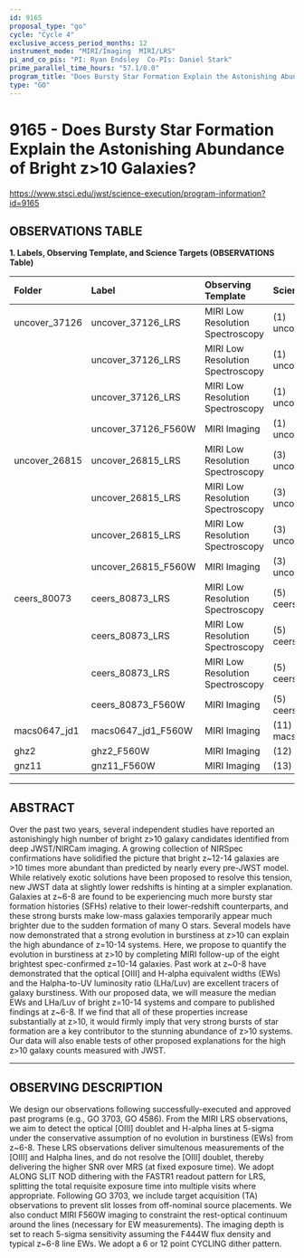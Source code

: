 ```yaml
---
id: 9165
proposal_type: "go"
cycle: "Cycle 4"
exclusive_access_period_months: 12
instrument_mode: "MIRI/Imaging  MIRI/LRS"
pi_and_co_pis: "PI: Ryan Endsley  Co-PIs: Daniel Stark"
prime_parallel_time_hours: "57.1/0.0"
program_title: "Does Bursty Star Formation Explain the Astonishing Abundance of Bright z>10 Galaxies?"
type: "GO"
---
```

# 9165 - Does Bursty Star Formation Explain the Astonishing Abundance of Bright z>10 Galaxies?
https://www.stsci.edu/jwst/science-execution/program-information?id=9165
## OBSERVATIONS TABLE
**1. Labels, Observing Template, and Science Targets (OBSERVATIONS Table)**

| Folder          | Label                     | Observing Template               | Science Target           |
| :-------------- | :------------------------ | :------------------------------- | :----------------------- |
| uncover_37126   | uncover_37126_LRS         | MIRI Low Resolution Spectroscopy | (1) uncover_37126        |
|                 | uncover_37126_LRS         | MIRI Low Resolution Spectroscopy | (1) uncover_37126        |
|                 | uncover_37126_LRS         | MIRI Low Resolution Spectroscopy | (1) uncover_37126        |
|                 | uncover_37126_F560W       | MIRI Imaging                     | (1) uncover_37126        |
| uncover_26815   | uncover_26815_LRS         | MIRI Low Resolution Spectroscopy | (3) uncover_26185        |
|                 | uncover_26815_LRS         | MIRI Low Resolution Spectroscopy | (3) uncover_26185        |
|                 | uncover_26815_LRS         | MIRI Low Resolution Spectroscopy | (3) uncover_26185        |
|                 | uncover_26815_F560W       | MIRI Imaging                     | (3) uncover_26185        |
| ceers_80073     | ceers_80873_LRS           | MIRI Low Resolution Spectroscopy | (5) ceers_80073          |
|                 | ceers_80873_LRS           | MIRI Low Resolution Spectroscopy | (5) ceers_80073          |
|                 | ceers_80873_LRS           | MIRI Low Resolution Spectroscopy | (5) ceers_80073          |
|                 | ceers_80873_F560W         | MIRI Imaging                     | (5) ceers_80073          |
| macs0647_jd1    | macs0647_jd1_F560W        | MIRI Imaging                     | (11) macs0647_jd1        |
| ghz2            | ghz2_F560W                | MIRI Imaging                     | (12) ghz2                |
| gnz11           | gnz11_F560W               | MIRI Imaging                     | (13) gnz11               |

---

## ABSTRACT

Over the past two years, several independent studies have reported an astonishingly high number of bright z>10 galaxy candidates identified from deep JWST/NIRCam imaging. A growing collection of NIRSpec confirmations have solidified the picture that bright z~12-14 galaxies are >10 times more abundant than predicted by nearly every pre-JWST model. While relatively exotic solutions have been proposed to resolve this tension, new JWST data at slightly lower redshifts is hinting at a simpler explanation. Galaxies at z~6-8 are found to be experiencing much more bursty star formation histories (SFHs) relative to their lower-redshift counterparts, and these strong bursts make low-mass galaxies temporarily appear much brighter due to the sudden formation of many O stars. Several models have now demonstrated that a strong evolution in burstiness at z>10 can explain the high abundance of z=10-14 systems. Here, we propose to quantify the evolution in burstiness at z>10 by completing MIRI follow-up of the eight brightest spec-confirmed z=10-14 galaxies. Past work at z~0-8 have demonstrated that the optical [OIII] and H-alpha equivalent widths (EWs) and the Halpha-to-UV luminosity ratio (LHa/Luv) are excellent tracers of galaxy burstiness. With our proposed data, we will measure the median EWs and LHa/Luv of bright z=10-14 systems and compare to published findings at z~6-8. If we find that all of these properties increase substantially at z>10, it would firmly imply that very strong bursts of star formation are a key contributor to the stunning abundance of z>10 systems. Our data will also enable tests of other proposed explanations for the high z>10 galaxy counts measured with JWST.

---

## OBSERVING DESCRIPTION

We design our observations following successfully-executed and approved past programs (e.g., GO 3703, GO 4586). From the MIRI LRS observations, we aim to detect the optical [OIII] doublet and H-alpha lines at 5-sigma under the conservative assumption of no evolution in burstiness (EWs) from z~6-8. These LRS observations deliver simultenous measurements of the [OIII] and Halpha lines, and do not resolve the [OIII] doublet, thereby delivering the higher SNR over MRS (at fixed exposure time). We adopt ALONG SLIT NOD dithering with the FASTR1 readout pattern for LRS, splitting the total requisite exposure time into multiple visits where appropriate. Following GO 3703, we include target acquisition (TA) observations to prevent slit losses from off-nominal source placements.
We also conduct MIRI F560W imaging to constraint the rest-optical continuum around the lines (necessary for EW measurements). The imaging depth is set to reach 5-sigma sensitivity assuming the F444W flux density and typical z~6-8 line EWs. We adopt a 6 or 12 point CYCLING dither pattern.